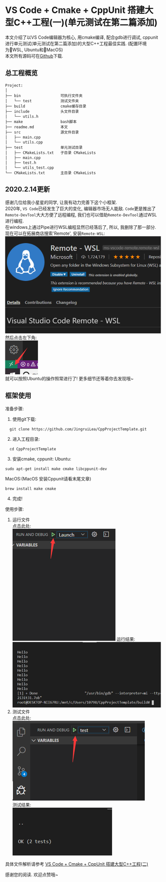 # VS Code + Cmake + CppUnit 搭建大型C++工程(一)(单元测试在第二篇添加)

本文介绍了以VS Code编辑器为核心, 用cmake编译, 配合gdb进行调试, cppunit进行单元测试(单元测试在第二篇添加)的大型C++工程最佳实践. (配置环境为WSL, Ubuntu和MacOS)  
本文所有源码可在[Github](https://github.com/1079805974/CppProjectTemplate)下载.
## 总工程概览
```text
Project:
│ 
├── bin                  可执行文件夹 
│   └── test             测试文件夹
├── build                cmake缓存目录 
├── include              头文件目录
│   └── utils.h
├── make                 bash脚本
├── readme.md            本文
├── src                  源文件目录
│   ├── main.cpp     
│   └── utils.cpp    
├── test                 单元测试目录
│   ├── CMakeLists.txt   子目录 CMakeLists
│   ├── main.cpp
│   ├── test.h
│   └── utils_test.cpp
└── CMakeLists.txt       主目录 CMakeLists
```

## 2020.2.14更新
感谢几位给我小星星的同学, 让我有动力完善下这个小框架.  
2020年, `VS Code`已经发生了巨大的变化, 编辑器市场无人能敌. `Code`更是推出了`Remote-DevTool`大大方便了远程编程, 我们也可以借助`Remote-DevTool`通过WSL进行编程.  
在windows上通过Pipe进行WSL编程显然已经落后了, 所以, 我删除了那一部分.   
现在可以在拓展商店搜索'Remote', 安装`Remote-WSL`:
![PIC0](./pics/remote-wsl.png)  
然后点击左下角:  
![PIC0](./pics/remote.png)  
就可以按照Ubuntu的操作照常进行了! 更多细节还等着你去发现哦~  

## 框架使用
准备步骤:
1. 使用git下载:
```
  git clone https://github.com/JingruiLea/CppProjectTemplate.git
```
2. 进入工程目录:
```
  cd CppProjectTemplate
```
3. 安装cmake, cppunit:
Ubuntu:
```
sudo apt-get install make cmake libcppunit-dev
```
MacOS:(MacOS 安装Cppunit请看末尾文章)
```
brew install make cmake
```
4. 完成!

使用步骤:
1. 运行文件  
点击此处:  
![PIC1](./pics/run.png)
运行结果:
![PIC1](./pics/run_result.png)
2. 测试文件  
点击此处:  
![PIC1](./pics/test.png)  
测试结果:  
![PIC1](./pics/test_result.png)  

具体文件解析请参考 <a target="_blank" href="https://zhuanlan.zhihu.com/p/45529097">VS Code + Cmake + CppUnit 搭建大型C++工程(二)</a>

感谢您的阅读. 欢迎点赞哦~